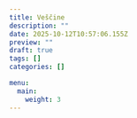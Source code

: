 ```yaml
---
title: Veščine
description: ""
date: 2025-10-12T10:57:06.155Z
preview: ""
draft: true
tags: []
categories: []

menu:
  main:
    weight: 3
---
```

